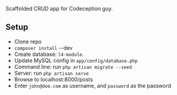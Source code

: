 Scaffolded CRUD app for Codeception guy.

## Setup

- Clone repo
- `composer install` --dev
- Create database: `l4-module`.
- Update MySQL config in `app/config/database.php`
- Command line: run `php artisan migrate --seed`
- Server: run `php artisan serve`
- Browse to localhost:8000/posts
- Enter `john@doe.com` as username, and `password` as the password
